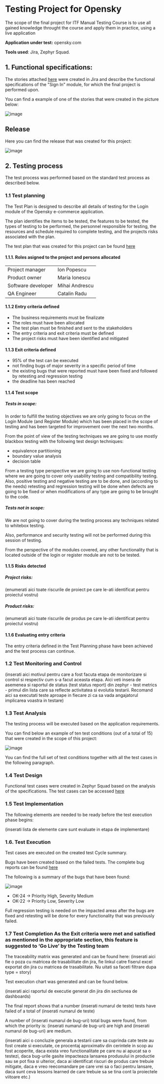 # Testing Project for Opensky

The scope of the final project for ITF Manual Testing Course is to use all gained knowledge throught the course and apply them in practice, using a live application

**Application under test:** opensky.com

**Tools used**: Jira, Zephyr Squad.

## 1. Functional specifications:

The stories attached [here](https://github.com/itfactorycourses/Testare_Manuala/blob/main/Jira_Stories.doc) were created in Jira and describe the functional specifications of the "Sign In" module, for which the final project is performed upon.

You can find a example of one of the stories that were created in the picture below:

![image](https://github.com/itfactorycourses/Testare_Manuala/assets/143410937/bb61d16a-9add-400e-bc72-7025f7387228)


## Release

Here you can find the release that was created for this project:

![image](https://github.com/itfactorycourses/Testare_Manuala/assets/143410937/e044f46f-29d3-4302-ae51-bdd891f44c4c)

## 2. Testing process
The test process was performed based on the standard test process as described below.

### 1.1 Test planning
The Test Plan is designed to describe all details of testing for the Login module of the Opensky e-commerce application. 

The plan identifies the items to be tested, the features to be tested, the types of testing to be performed, the personnel responsible for testing, the resources and schedule required to complete testing, and the projects risks associated with the plan. 

The test plan that was created for this project can be found [here](https://github.com/itfactorycourses/Testare_Manuala/blob/main/Plan%20de%20Testare%20-%20de%20incarcat%20pe%20git%20(modificat%20conform%20proiectului%20vostru).pdf)

#### 1.1.1. Roles asigned to the project and persons allocated

<table>
<tr><td>Project manager </td><td>Ion Popescu</td> </tr>
<tr><td>Product owner</td><td>Maria Ionescu</td></tr>
<tr><td>Software developer</td><td>Mihai Andrescu</td></tr>
<tr><td>QA Engineer</td><td>Catalin Radu</td></tr>
</table>

#### 1.1.2 Entry criteria defined

- The business requirements must be finalizate
- The roles must have been allocated
- The test plan must be finished and sent to the stakeholders
- The entry criteria and exit criteria must be defined
- The project risks must have been identified and mitigated


#### 1.1.3 Exit criteria defined

- 95% of the test can be executed
- not finding bugs of major severity in a specific period of time
- the existing bugs that were reported must have been fixed and followed by retesting and regression testing
- the deadline has been reached


#### 1.1.4 Test scope

##### Tests in scope:

In order to fulfill the testing objectives we are only going to focus on the Login Module (and Register Module) which has been placed in the scope of testing and has been targeted for improvement over the next two months.

From the point of view of the testing techniques we are going to use mostly blackbox testing with the following test design techniques: 

- equivalence partitioning
- boundary value analysis
- decision table

From a testing type perspective we are going to use  non-functional testing  where we are going to cover only usability testing and compatibility testing.
Also, positive testing and negative testing are to be done, and (according to the needs) retesting and regression testing will be done when defects are going to be fixed or when modifications of any type are going to be brought to the code.

##### Tests not in scope:

We are not going to cover during the testing process any techniques related to whitebox testing. 

Also, performance and security testing will not be performed during this session of testing. 

From the perspective of the modules covered, any other functionality that is located outside of the login or register module are not to be tested.

#### 1.1.5 Risks detected

##### Project risks:
(enumerati aici toate riscurile de proiect pe care le-ati identificat pentru proiectul vostru)

##### Product risks:
(enumerati aici toate riscurile de produs pe care le-ati identificat pentru proiectul vostru)

#### 1.1.6 Evaluating entry criteria
The entry criteria defined in the Test Planning phase have been achieved and the test process can continue.

### 1.2 Test Monitoring and Control
(inserati aici motivul pentru care a fost facuta etapa de monitorizare si control si respectiv cum s-a facut aceasta etapa. Aici veti insera de asemenea si raportul de status (test status report) din zephyr - test metrics - primul din lista care sa reflecte activitatea si evolutia testarii. Recomand aici sa executati teste aproape in fiecare zi ca sa vada angajatorul implicarea voastra in testare)

### 1.3 Test Analysis
The testing process will be executed based on the application requirements.

You can find below an example of ten test conditions (out of a total of 15) that were created in the scope of this project:

![image](https://github.com/itfactorycourses/Testare_Manuala/assets/143410937/492a20fa-d87a-4f1e-a8af-7074e9a4dd1c)

You can find the full set of test conditions together with all the test cases in the following paragraph.

### 1.4 Test Design
Functional test cases were created in Zephyr Squad based on the analysis of the specifications. The test cases can be accessed [here](https://github.com/itfactorycourses/Testare_Manuala/blob/main/Jira_TestCases.doc)

### 1.5 Test Implementation
The following elements are needed to be ready before the test execution phase begins:

(inserati lista de elemente care sunt evaluate in etapa de implementare)

### 1.6. Test Execution
Test cases are executed on the created test Cycle summary.

Bugs have been created based on the failed tests. The complete bug reports can be found [here](https://github.com/itfactorycourses/Testare_Manuala/blob/main/Jira_Bugs.pdf) 

The following is a summary of the bugs that have been found:

![image](https://github.com/itfactorycourses/Testare_Manuala/assets/143410937/9ebbaebd-14fa-4e0e-a345-b2480dd29920)

- OK-24 -> Priority High, Severity Medium <br>
- OK-22 -> Priority Low, Severity Low

Full regression testing is needed on the impacted areas after the bugs are fixed and retesting will be done for every functionality that was previously failed.

### 1.7 Test Completion As the Exit criteria were met and satisfied as mentioned in the appropriate section, this feature is suggested to ‘Go Live’ by the Testing team

The traceability matrix was generated and can be found here: (inserati aici fie o poza cu matricea de trasabilitate din jira, fie linkul catre fiserul excel exportat din jira cu matricea de trasabilitate. Nu uitati sa faceti filtrare dupa type = story)

Test execution chart was generated and can be found below.

(inserati aici raportul de executie generat din jira din sectiunea de dashboards)

The final report shows that a number (inserati numarul de teste) tests have failed of a total of (inserati numarul de teste)

A number of (inserati numarul de bug-uri) total bugs were found, from which the priority is: (inserati numarul de bug-uri) are high and (inserati numarul de bug-uri) are medium.

(inserati aici o concluzie generala a testarii care sa cuprinda cate teste au fost create si executate, ce procentaj aproximativ din cerintele in scop au fost acoperite, daca exista vreo functionalitate pe care nu ai apucat sa o testezi, daca bug-urile gasite impacteaza lansarea produsului in productie sau se pot fixa si ulterior, daca ai identificat riscuri de produs care trebuie mitigate, daca e vreo reecomandare pe care vrei sa o faci pentru lansare, daca sunt ceva lessons learned de care trebuie sa se tina cont la proiectele viitoare etc.)
